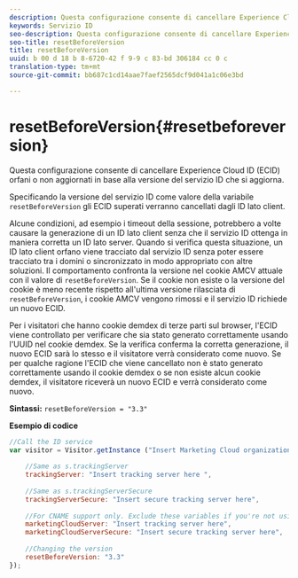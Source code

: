 ```yaml
---
description: Questa configurazione consente di cancellare Experience Cloud ID (ECID) orfani o non aggiornati in base alla versione del servizio ID che si aggiorna.
keywords: Servizio ID
seo-description: Questa configurazione consente di cancellare Experience Cloud ID (ECID) orfani o non aggiornati in base alla versione del servizio ID che si aggiorna.
seo-title: resetBeforeVersion
title: resetBeforeVersion
uuid: b 00 d 18 b 8-6720-42 f 9-9 c 83-bd 306184 cc 0 c
translation-type: tm+mt
source-git-commit: bb687c1cd14aae7faef2565dcf9d041a1c06e3bd

---
```



# resetBeforeVersion{#resetbeforeversion}

Questa configurazione consente di cancellare Experience Cloud ID (ECID) orfani o non aggiornati in base alla versione del servizio ID che si aggiorna.

Specificando la versione del servizio ID come valore della variabile `resetBeforeVersion` gli ECID superati verranno cancellati dagli ID lato client.

Alcune condizioni, ad esempio i timeout della sessione, potrebbero a volte causare la generazione di un ID lato client senza che il servizio ID ottenga in maniera corretta un ID lato server. Quando si verifica questa situazione, un ID lato client orfano viene tracciato dal servizio ID senza poter essere tracciato tra i domini o sincronizzato in modo appropriato con altre soluzioni. Il comportamento confronta la versione nel cookie AMCV attuale con il valore di `resetBeforeVersion`. Se il cookie non esiste o la versione del cookie è meno recente rispetto all&#39;ultima versione rilasciata di `resetBeforeVersion`, i cookie AMCV vengono rimossi e il servizio ID richiede un nuovo ECID.

Per i visitatori che hanno cookie demdex di terze parti sul browser, l&#39;ECID viene controllato per verificare che sia stato generato correttamente usando l&#39;UUID nel cookie demdex. Se la verifica conferma la corretta generazione, il nuovo ECID sarà lo stesso e il visitatore verrà considerato come nuovo. Se per qualche ragione l&#39;ECID che viene cancellato non è stato generato correttamente usando il cookie demdex o se non esiste alcun cookie demdex, il visitatore riceverà un nuovo ECID e verrà considerato come nuovo.

**Sintassi:** `resetBeforeVersion = "3.3"`

**Esempio di codice**

```js
//Call the ID service 
var visitor = Visitor.getInstance ("Insert Marketing Cloud organization ID here", { 
  
    //Same as s.trackingServer 
    trackingServer: "Insert tracking server here ", 
  
    //Same as s.trackingServerSecure 
    trackingServerSecure: "Insert secure tracking server here", 
  
    //For CNAME support only. Exclude these variables if you're not using CNAME 
    marketingCloudServer: "Insert tracking server here", 
    marketingCloudServerSecure: "Insert secure tracking server here", 
  
    //Changing the version 
    resetBeforeVersion: "3.3" 
});
```

